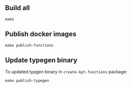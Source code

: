 ## Build all

```console
make
```

## Publish docker images

```console
make publish-functions
```

## Update typegen binary

To updated typgen binary in `create-kpt-functions` package:

```console
make publish-typegen
```

